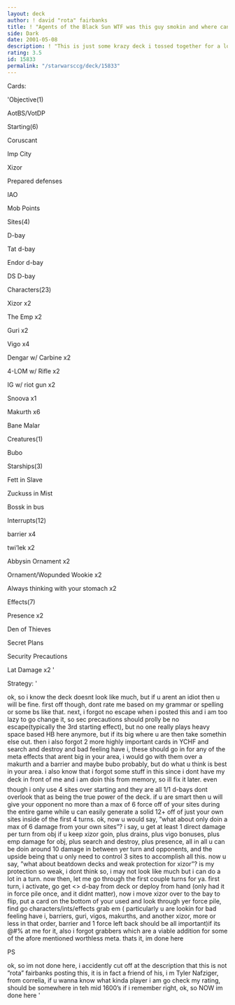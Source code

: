```yaml
---
layout: deck
author: ! david "rota" fairbanks
title: ! "Agents of the Black Sun WTF was this guy smokin and where can i get some"
side: Dark
date: 2001-05-08
description: ! "This is just some krazy deck i tossed together for a local tourney.  It could use a little work and some thought behind it, but m’eh, i’m WAY too lazy to do all that work.  Its not bad, 4-2 here in correlia, not an easy region.  BTW, for all u &"
rating: 3.5
id: 15833
permalink: "/starwarsccg/deck/15833"
---
```

Cards: 

'Objective(1)

AotBS/VotDP


Starting(6)

Coruscant

Imp City

Xizor

Prepared defenses

IAO

Mob Points


Sites(4)

 D-bay

Tat d-bay

Endor d-bay

DS D-bay


Characters(23)

Xizor x2

The Emp x2

Guri x2

Vigo x4

Dengar w/ Carbine x2

4-LOM w/ Rifle x2

IG w/ riot gun x2

Snoova x1

Makurth x6

Bane Malar


Creatures(1)

Bubo


Starships(3)

Fett in Slave

Zuckuss in Mist

Bossk in bus


Interrupts(12)

barrier x4

twi’lek x2

Abbysin Ornament x2

Ornament/Wopunded Wookie x2

Always thinking with your stomach x2


Effects(7)

Presence x2

Den of Thieves

Secret Plans

Security Precautions

Lat Damage x2 '

Strategy: '

ok, so i know the deck doesnt look like much, but if u arent an idiot then u will be fine.  first off though, dont rate me based on my grammar or spelling or some bs like that. next, i forgot no escape when i posted this and i am too lazy to go change it, so sec precautions should prolly be no escape(typically the 3rd starting effect), but no one really plays heavy space based HB here anymore, but if its big where u are then take somethin else out.  then i also forgot 2 more highly important cards in YCHF and search and destroy and bad feeling have i, these should go in for any of the meta effects that arent big in your area, i would go with them over a makurth and a barrier and maybe bubo probably, but do what u think is best in your area.  i also know that i forgot some stuff in this since i dont have my deck in front of me and i am doin this from memory, so ill fix it later.  even though i only use 4 sites over starting and they are all 1/1 d-bays dont overlook that as being the true power of the deck.  if u are smart then u will give your opponent no more than a max of 6 force off of your sites during the entire game while u can easily generate a solid 12+ off of just your own sites inside of the first 4 turns.  ok, now u would say, ”what about only doin a max of 6 damage from your own sites”?  i say, u get at least 1 direct damage per turn from obj if u keep xizor goin, plus drains, plus vigo bonuses, plus emp damage for obj, plus search and destroy, plus presence, all in all u can be doin around 10 damage in between yer turn and opponents, and the upside being that u only need to control 3 sites to accomplish all this.  now u say, ”what about beatdown decks and weak protection for xizor”?  is my protection so weak, i dont think so, i may not look like much but i can do a lot in a turn.  now then, let me go through the first couple turns for ya.  first turn, i activate, go get <> d-bay from deck or deploy from hand (only had it in force pile once, and it didnt matter), now i move xizor over to the bay to flip, put a card on the bottom of your used and look through yer force pile, find go characters/ints/effects grab em ( particularly u are lookin for bad feeling have i, barriers, guri, vigos, makurths, and another xizor, more or less in that order, barrier and 1 force left back should be all important)if its @#$% leave it and wait a turn not a big deal, now u are done, there go.  they usually leave poor defenseless(hehe) xizor all alone and try to set up on there own play style for obj etc, especially since they only get their starting force +1 and that not much of a beatdown against a 5 power +destiny ground tank who has high immunity and denies them a destiny, most people thinks its better to stay away, they normally deploy some guys and start to set up and/or draw, back to u.  heres where u have to start pickin yer spots, thats the only real power of the deck.  look for bad feeling and get it quick from obj/twi leks and get it down, u are now playing defensive to loll yer opponent into leaving u an opening or feebily trying to come to u. ok, so now yer 2nd turn, u typically get 7+ what they give u in generation, now u hit them for 1 off the obj and 1 to drain, drop a card from habd to see whats in force and start lookin for helpful cards in the match-up this should become a priority, now pull a second d-bay and drop emp at coruscant + move xizor if u got an emp, otherwise xizor chills and u deploy a vigo and/or some monkey to another d-bay,now then u draw down to where u wanted from what u saw before u need to be looking for twi lek, vigos, and presences along with the 1st turn tech now.  then it goes to them, they keep settin up since they only have 2+ their own sites for activation most still consider it an unwise move to come after me this soon(their mistake), they drain and deploy then draw and are done.  back to u, u keep lookin for cards with obj if its stil flipped(every turn that its flipped u cycle cards, its tech), now keep lookin for drain modifiers and pull another site and weakly deploy to it, u should be doin 3-4 cards damage at the lowest end if no battles came up yet, they will be forced to do somethin about this now as u deprive them of force and can easily now generate 12+ force independently thus making them fear the beatdown as u havent deployed heavy yet(u should have bad feelong, barriers, and solid characters by now, dont spend them to deploy too heavy, just sit back a couple extra turns if its necessary to build a solid hand, but try to keep the size low), now u start the mental half of these games, always look through your force and always seem dissapointed when u do regardless of what is or isnt in there, keep your hand size as low as possible and ask constant question but avoid ones that will cause them to potentially see flaws in their own set up, look for weak points and start to try and avoid battles that will cause u to tip your hand or show your true prowess in battle from hunters w/ guns, obj bonuses in attrtions, and sheer force of beatdown due to the severe lospidedness in activation, now play on your heels and try to look like even u dont understand what u are doin, do your steady damage and force them too come too u or spread to keep up, now u give them the table and wait to strike.  they should continue to set themselves up as u will have slowed tjem, down by only giving them 3-4 force and by doing damage to force them to conserve cards, now is when most people think that u are weak and will try to finish u quickly before their chance for a huge victory goes away,normal skill level of players or even better ones who think u are weak will normally in there first few turns try to toss out luke or take down xizor to avooid the advantage your obj gives u in damage races, barriers are power here as u can back up your fighting force and they will have a much more difficult time of it plus your obj makes them lose more people and your d-bays have high costs to move to or from (especially endor/ds, ouch), now then as they begin to spread out or try to take u out now is when your massive activation of somewhere near 15-20 after the first 5 or less turns lets u deal massive damage off of a single battle and thgis is where the few ints and characters get to show what they can really do, 4-LOM and wounded wookies say that your opponents EPs dont do anything so why fear em, IG gives another destiny and caps weak people for attrition or power, dengar shoots twice and trackin is easy with card cycling ability so get rid of those pesky mains, snoova is big and cheap, guri stops destines from piling up, and makurths can be a steady 5 force for 3, while they vigos give 3 power and soak up decent attrition with guri around, for around 25 or a little more (which seems like a lot but is really only 1 or maybe 2 turns max of ativation) u can have upwards of 30 or more power while u deny the opponent extra destiny, pick off their characters with hunters, cancel text and immunity multiple ways, and u have massive attrion if u can keep the obj flipped.  what i am sayin here is normally if u set up well and play well then u can have a steady amount of damage each turn while choosing a place to deal massive amounts of battle damage and character losses in a single battle as well.  if your opponent tries to keep up with your previously described 10+ damage per turn once set up they will have to spread or try a beatdown (eithe rof which = a solid chance at a swift victory for u) or they will have to respect the beatdown pssibility and try to conserve power and sites(both of which can be gotten around with smart plays) in which case u can deal more damage as well as have much less commitment to cards on table allowing more fodder losses for u and much less for them.  anyway, i talk to much and i dont know that anyone understood that crap or will play/alter the deck correctly anyway so wtf do i even bother, o ya and for all u monkey s who will make assanine remarks about this deck design it was made for correlia, not wherever u are so if it is missing meta for your area and has something u think is useless the tailor it to your needs and dont @#$% at me for it, also i forgot grabbers which are a viable addition for some of the afore mentioned worthless meta.  thats it, im done here


PS

ok, so im not done here, i accidently cut off at the description that this is not ”rota” fairbanks posting this, it is in fact a friend of his, i m Tyler Nafziger, from correlia, if u wanna know what kinda player i am go check my rating, should be somewhere in teh mid 1600’s if i remember right, ok, so NOW im done here '
